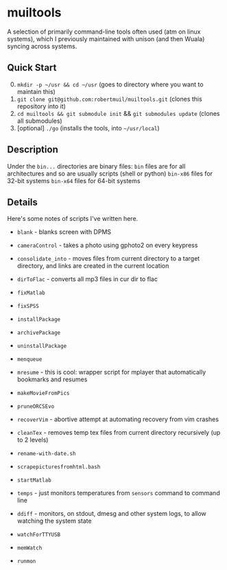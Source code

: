 muiltools
=========
A selection of primarily command-line tools often used (atm on linux systems), which I previously maintained with unison (and then Wuala) syncing across systems.

Quick Start
----------
0. `mkdir -p ~/usr && cd ~/usr` (goes to directory where you want to maintain this)
1. `git clone git@github.com:robertmuil/muiltools.git` (clones this repository into it)
2. `cd muiltools && git submodule init` && `git submodules update` (clones all submodules)
2. [optional] `./go` (installs the tools, into `~/usr/local`)

Description
-----------
Under the `bin...` directories are binary files:
`bin` files are for all architectures and so are usually scripts (shell or python)
`bin-x86` files for 32-bit systems
`bin-x64` files for 64-bit systems

Details
-------
Here's some notes of scripts I've written here.

* `blank`				- blanks screen with DPMS
* `cameraControl`	- takes a photo using gphoto2 on every keypress


* `consolidate_into`	- moves files from current directory to a target directory, and links are created in the current location

* `dirToFlac`			- converts all mp3 files in cur dir to flac
* `fixMatlab`
* `fixSPSS`

* `installPackage`
* `archivePackage`
* `uninstallPackage`

* `menqueue`
* `mresume`   - this is cool: wrapper script for mplayer that automatically bookmarks and resumes
* `makeMovieFromPics`

* `pruneORCSEvo`
* `recoverVim`  - abortive attempt at automating recovery from vim crashes
* `cleanTex`  		- removes temp tex files from current directory recursively (up to 2 levels)
* `rename-with-date.sh`


* `scrapepicturesfromhtml.bash`

* `startMatlab`
* `temps` - just monitors temperatures from `sensors` command to command line

* `ddiff` 				- monitors, on stdout, dmesg and other system logs, to allow watching the system state
* `watchForTTYUSB`
* `memWatch`
* `runmon`
